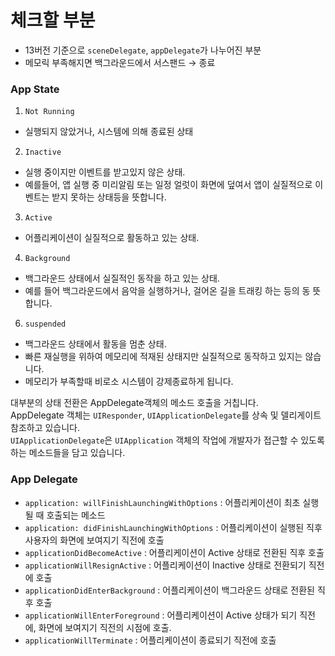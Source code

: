 # 체크할 부분
- 13버전 기준으로 `sceneDelegate`, `appDelegate`가 나누어진 부분
- 메모릭 부족해지면 백그라운드에서 서스팬드 → 종료

### App State

1. `Not Running`
-  실행되지 않았거나, 시스템에 의해 종료된 상태
2. `Inactive`
- 실행 중이지만 이벤트를 받고있지 않은 상태. 
- 예를들어, 앱 실행 중 미리알림 또는 일정 얼럿이 화면에 덮여서 앱이 실질적으로 이벤트는 받지 못하는 상태등을 뜻합니다.
3. `Active`
- 어플리케이션이 실질적으로 활동하고 있는 상태.
4. `Background`
- 백그라운드 상태에서 실질적인 동작을 하고 있는 상태. 
- 예를 들어 백그라운드에서 음악을 실행하거나, 걸어온 길을 트래킹 하는 등의 동 뜻합니다.
6. `suspended`
- 백그라운드 상태에서 활동을 멈춘 상태. 
- 빠른 재실행을 위하여 메모리에 적재된 상태지만 실질적으로 동작하고 있지는 않습니다. 
- 메모리가 부족할때 비로소 시스템이 강제종료하게 됩니다.

대부분의 상태 전환은 AppDelegate객체의 메소드 호출을 거칩니다.   
AppDelegate 객체는 `UIResponder`, `UIApplicationDelegate`를 상속 및 델리게이트 참조하고 있습니다.  
`UIApplicationDelegate`은 `UIApplication` 객체의 작업에 개발자가 접근할 수 있도록 하는 메소드들을 담고 있습니다.

### App Delegate

- `application: willFinishLaunchingWithOptions` : 어플리케이션이 최초 실행될 때 호출되는 메소드
- `application: didFinishLaunchingWithOptions` : 어플리케이션이 실행된 직후 사용자의 화면에 보여지기 직전에 호출
- `applicationDidBecomeActive` : 어플리케이션이 Active 상태로 전환된 직후 호출
- `applicationWillResignActive` : 어플리케이션이 Inactive 상태로 전환되기 직전에 호출
- `applicationDidEnterBackground` : 어플리케이션이 백그라운드 상태로 전환된 직후 호출
- `applicationWillEnterForeground` : 어플리케이션이 Active 상태가 되기 직전에, 화면에 보여지기 직전의 시점에 호출.
- `applicationWillTerminate` : 어플리케이션이 종료되기 직전에 호출
